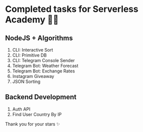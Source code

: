 # Completed tasks for Serverless Academy 🧭🎋

## NodeJS + Algorithms

1. CLI: Interactive Sort
2. CLI: Primitive DB
3. CLI: Telegram Console Sender
4. Telegram Bot: Weather Forecast
5. Telegram Bot: Exchange Rates
6. Instagram Giveaway
7. JSON Sorting

## Backend Development

1. Auth API
2. Find User Country By IP

Thank you for your stars ✨
